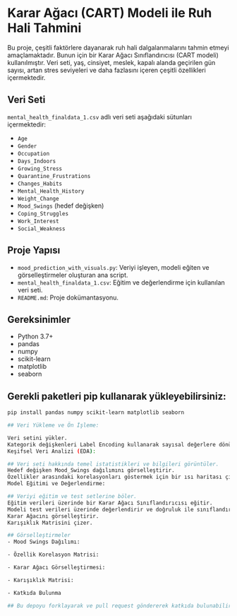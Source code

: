 # Karar Ağacı (CART) Modeli ile Ruh Hali Tahmini

Bu proje, çeşitli faktörlere dayanarak ruh hali dalgalanmalarını tahmin etmeyi amaçlamaktadır. Bunun için bir Karar Ağacı Sınıflandırıcısı (CART modeli) kullanılmıştır. Veri seti, yaş, cinsiyet, meslek, kapalı alanda geçirilen gün sayısı, artan stres seviyeleri ve daha fazlasını içeren çeşitli özellikleri içermektedir.

## Veri Seti

`mental_health_finaldata_1.csv` adlı veri seti aşağıdaki sütunları içermektedir:

- `Age`
- `Gender`
- `Occupation`
- `Days_Indoors`
- `Growing_Stress`
- `Quarantine_Frustrations`
- `Changes_Habits`
- `Mental_Health_History`
- `Weight_Change`
- `Mood_Swings` (hedef değişken)
- `Coping_Struggles`
- `Work_Interest`
- `Social_Weakness`

## Proje Yapısı

- `mood_prediction_with_visuals.py`: Veriyi işleyen, modeli eğiten ve görselleştirmeler oluşturan ana script.
- `mental_health_finaldata_1.csv`: Eğitim ve değerlendirme için kullanılan veri seti.
- `README.md`: Proje dokümantasyonu.

## Gereksinimler

- Python 3.7+
- pandas
- numpy
- scikit-learn
- matplotlib
- seaborn

## Gerekli paketleri pip kullanarak yükleyebilirsiniz:

```bash
pip install pandas numpy scikit-learn matplotlib seaborn

## Veri Yükleme ve Ön İşleme:

Veri setini yükler.
Kategorik değişkenleri Label Encoding kullanarak sayısal değerlere dönüştürür.
Keşifsel Veri Analizi (EDA):

## Veri seti hakkında temel istatistikleri ve bilgileri görüntüler.
Hedef değişken Mood_Swings dağılımını görselleştirir.
Özellikler arasındaki korelasyonları göstermek için bir ısı haritası çizer.
Model Eğitimi ve Değerlendirme:

## Veriyi eğitim ve test setlerine böler.
Eğitim verileri üzerinde bir Karar Ağacı Sınıflandırıcısı eğitir.
Modeli test verileri üzerinde değerlendirir ve doğruluk ile sınıflandırma raporunu yazdırır.
Karar Ağacını görselleştirir.
Karışıklık Matrisini çizer.

## Görselleştirmeler
- Mood Swings Dağılımı:

- Özellik Korelasyon Matrisi:

- Karar Ağacı Görselleştirmesi:

- Karışıklık Matrisi:

- Katkıda Bulunma

## Bu depoyu forklayarak ve pull request göndererek katkıda bulunabilirsiniz. Büyük değişiklikler için lütfen önce neyi değiştirmek istediğinizi tartışmak üzere bir konu açın.
